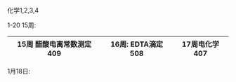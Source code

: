 化学1,2,3,4 

1-20 15周:

|15周 醋酸电离常数测定 409 | 16周: EDTA滴定508 | 17周电化学407 |
| -------------------- | ----------------- | ------------- |

1月18日: 


